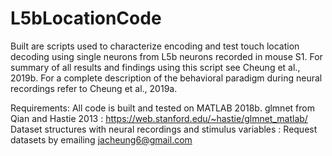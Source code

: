 # L5bLocationCode

Built are scripts used to characterize encoding and test touch location decoding using single neurons from L5b neurons recorded in mouse S1. For summary of all results and findings using this script see Cheung et al., 2019b. For a complete description of the behavioral paradigm during neural recordings refer to Cheung et al., 2019a. 

Requirements: 
All code is built and tested on MATLAB 2018b. 
glmnet from Qian and Hastie 2013 : https://web.stanford.edu/~hastie/glmnet_matlab/
Dataset structures with neural recordings and stimulus variables : Request datasets by emailing jacheung6@gmail.com


